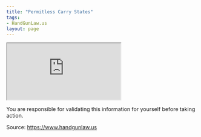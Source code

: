 ```yaml
---
title: "Permitless Carry States"
tags:
- HandGunLaw.us
layout: page
---
```


<iframe src="https://www.handgunlaw.us/documents/Permitless_Carry_States.pdf" class="pdf"></iframe>

You are responsible for validating this information for yourself before taking action.

Source: <https://www.handgunlaw.us>

